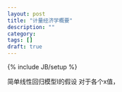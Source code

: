 ```yaml
---
layout: post
title: "计量经济学概要"
description: ""
category: 
tags: []
draft: true
---
```

{% include JB/setup %}

简单线性回归模型I的假设
对于各个x值，
